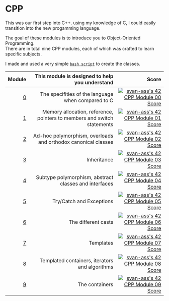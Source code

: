 # CPP

This was our first step into C++. using my knowledge of C, I could easily transition into the new progamming language.

The goal of these modules is to introduce you to Object-Oriented Programming. <br>
There are in total nine CPP modules, each of which was crafted to learn specific subjects.

I made and used a very simple [`bash script`](https://github.com/steryu/CreateClass-script) to create the classes.

| Module | This module is designed to help you understand | Score |
| ------:|------------:|------:|
|[0](https://github.com/steryu/CPP/tree/main/cpp00)|The specifities of the language when compared to C|[![svan-ass's 42 CPP Module 00 Score](https://badge42.vercel.app/api/v2/clfladlx3000608l58byc7e5w/project/2661678)](https://github.com/JaeSeoKim/badge42)|
|[1](https://github.com/steryu/CPP/tree/main/cpp01)|Memory allocation, reference, pointers to members and switch statements| [![svan-ass's 42 CPP Module 01 Score](https://badge42.vercel.app/api/v2/clfladlx3000608l58byc7e5w/project/2860273)](https://github.com/JaeSeoKim/badge42)|
|[2](https://github.com/steryu/CPP/tree/main/cpp02)|Ad-hoc polymorphism, overloads and orthodox canonical classes|[![svan-ass's 42 CPP Module 02 Score](https://badge42.vercel.app/api/v2/clfladlx3000608l58byc7e5w/project/2883440)](https://github.com/JaeSeoKim/badge42)|
|[3](https://github.com/steryu/CPP/tree/main/cpp03)|Inheritance|[![svan-ass's 42 CPP Module 03 Score](https://badge42.vercel.app/api/v2/clfladlx3000608l58byc7e5w/project/2904115)](https://github.com/JaeSeoKim/badge42)|
|[4](https://github.com/steryu/CPP/tree/main/cpp04)|Subtype polymorphism, abstract classes and interfaces|[![svan-ass's 42 CPP Module 04 Score](https://badge42.vercel.app/api/v2/clfladlx3000608l58byc7e5w/project/2914531)](https://github.com/JaeSeoKim/badge42)|
|[5](https://github.com/steryu/CPP/tree/main/cpp05)|Try/Catch and Exceptions|[![svan-ass's 42 CPP Module 05 Score](https://badge42.vercel.app/api/v2/clfladlx3000608l58byc7e5w/project/2944167)](https://github.com/JaeSeoKim/badge42)|
|[6](https://github.com/steryu/CPP/tree/main/cpp06)|The different casts|[![svan-ass's 42 CPP Module 06 Score](https://badge42.vercel.app/api/v2/clfladlx3000608l58byc7e5w/project/2956856)](https://github.com/JaeSeoKim/badge42)|
|[7](https://github.com/steryu/CPP/tree/main/cpp07)|Templates|[![svan-ass's 42 CPP Module 07 Score](https://badge42.vercel.app/api/v2/clfladlx3000608l58byc7e5w/project/2961843)](https://github.com/JaeSeoKim/badge42)|
|[8](https://github.com/steryu/CPP/tree/main/cpp08)|Templated containers, iterators and algorithms|[![svan-ass's 42 CPP Module 08 Score](https://badge42.vercel.app/api/v2/clfladlx3000608l58byc7e5w/project/2963842)](https://github.com/JaeSeoKim/badge42)|
|[9](https://github.com/steryu/CPP/tree/main/cpp09)|The containers|[![svan-ass's 42 CPP Module 09 Score](https://badge42.vercel.app/api/v2/clfladlx3000608l58byc7e5w/project/2961843)](https://github.com/JaeSeoKim/badge42)|
